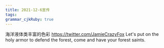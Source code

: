 ```yaml
---
title: 2021-12-6宣传
tags: 
grammar_cjkRuby: true
---
```

海洋液体类丰富的色彩 https://twitter.com/JamieCrazyFox
Let's put on the holy armor to defend the forest, come and have your forest saints.
